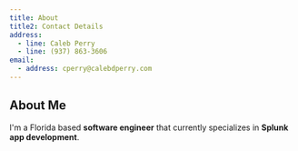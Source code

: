 ```yaml
---
title: About
title2: Contact Details
address:
  - line: Caleb Perry
  - line: (937) 863-3606
email:
  - address: cperry@calebdperry.com
---
```


<!-- Content -->
## About Me

I'm a Florida based <strong>software engineer</strong> that currently specializes in <strong>Splunk app development</strong>.